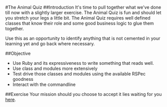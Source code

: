 #The Animal Quiz
##Introduction
It's time to pull together what we've done till now with a slightly larger exercise. The Animal Quiz is fun and should let you stretch your legs a little bit.
The Animal Quiz requires well defined classes that know their role and some good business logic to glue them together.

Use this as an opportunity to identify anything that is not cemented in your learning yet and go back where necessary.

##Objective
- Use Ruby and its expressiveness to write something that reads well.
- Use class and modules more extensively
- Test drive those classes and modules using the available RSPec goodness
- Interact with the commandline


##Exercise
Your mission should you choose to accept it lies waiting for you [here](./animal_quiz.pdf).

